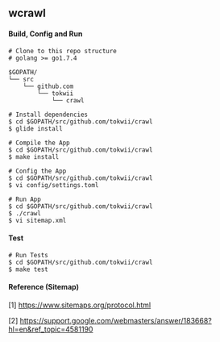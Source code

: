 ## wcrawl

#### Build, Config and Run

```
# Clone to this repo structure
# golang >= go1.7.4

$GOPATH/
└── src
    └── github.com
        └── tokwii
            └── crawl
```

```shell
# Install dependencies
$ cd $GOPATH/src/github.com/tokwii/crawl
$ glide install
```

```shell
# Compile the App
$ cd $GOPATH/src/github.com/tokwii/crawl
$ make install
```

```shell
# Config the App
$ cd $GOPATH/src/github.com/tokwii/crawl
$ vi config/settings.toml
```

```shell
# Run App
$ cd $GOPATH/src/github.com/tokwii/crawl
$ ./crawl
$ vi sitemap.xml
```
#### Test

```shell
# Run Tests
$ cd $GOPATH/src/github.com/tokwii/crawl
$ make test
```
#### Reference (Sitemap)
[1] https://www.sitemaps.org/protocol.html

[2] https://support.google.com/webmasters/answer/183668?hl=en&ref_topic=4581190
